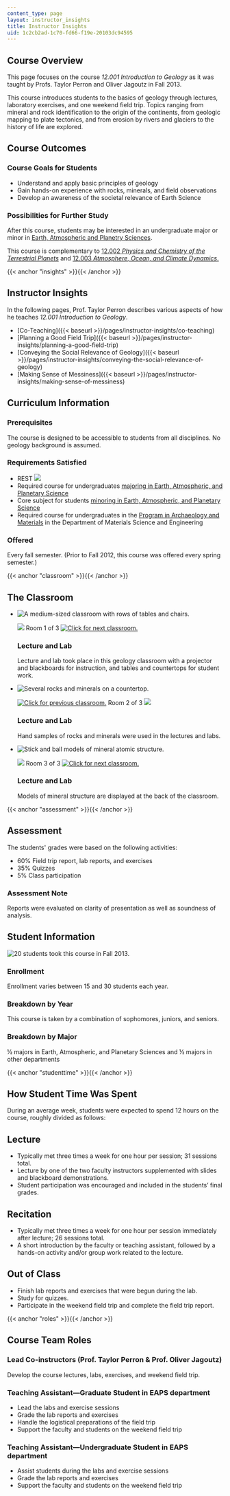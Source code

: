 ```yaml
---
content_type: page
layout: instructor_insights
title: Instructor Insights
uid: 1c2cb2ad-1c70-fd66-f19e-20103dc94595
---
```


Course Overview
---------------

This page focuses on the course _12.001 Introduction to Geology_ as it was taught by Profs. Taylor Perron and Oliver Jagoutz in Fall 2013.

This course introduces students to the basics of geology through lectures, laboratory exercises, and one weekend field trip. Topics ranging from mineral and rock identification to the origin of the continents, from geologic mapping to plate tectonics, and from erosion by rivers and glaciers to the history of life are explored.

Course Outcomes
---------------

### Course Goals for Students  

*   Understand and apply basic principles of geology
*   Gain hands-on experience with rocks, minerals, and field observations
*   Develop an awareness of the societal relevance of Earth Science

### Possibilities for Further Study

After this course, students may be interested in an undergraduate major or minor in [Earth, Atmospheric and Planetry Sciences](http://eapsweb.mit.edu).

This course is complementary to [12.002 _Physics and Chemistry of the Terrestrial Planets_](/courses/12-002-physics-and-chemistry-of-the-terrestrial-planets-fall-2008) and [12.003 _Atmosphere, Ocean, and Climate Dynamics_.](/courses/12-003-atmosphere-ocean-and-climate-dynamics-fall-2008)

{{< anchor "insights" >}}{{< /anchor >}}

Instructor Insights
-------------------

In the following pages, Prof. Taylor Perron describes various aspects of how he teaches _12.001 Introduction to Geology_.

*   [Co-Teaching]({{< baseurl >}}/pages/instructor-insights/co-teaching)
*   [Planning a Good Field Trip]({{< baseurl >}}/pages/instructor-insights/planning-a-good-field-trip)
*   [Conveying the Social Relevance of Geology]({{< baseurl >}}/pages/instructor-insights/conveying-the-social-relevance-of-geology)
*   [Making Sense of Messiness]({{< baseurl >}}/pages/instructor-insights/making-sense-of-messiness)

Curriculum Information
----------------------

### Prerequisites

The course is designed to be accessible to students from all disciplines. No geology background is assumed.

### Requirements Satisfied

*   REST ![](/images/educator/icon-question-rest.png)
*   Required course for undergraduates [majoring in Earth, Atmospheric, and Planetary Science](https://eapsweb.mit.edu/prospective-students/choosing-eaps-your-major)
*   Core subject for students [minoring in Earth, Atmospheric, and Planetary Science](https://eapsweb.mit.edu/)
*   Required course for undergraduates in the [Program in Archaeology and Materials](http://dmse.mit.edu/academics/undergraduate/degree-requirements/3c-program) in the Department of Materials Science and Engineering

### Offered

Every fall semester. (Prior to Fall 2012, this course was offered every spring semester.)

{{< anchor "classroom" >}}{{< /anchor >}}

The Classroom
-------------

*   ![A medium-sized classroom with rows of tables and chairs.](BASEURL_PLACEHOLDER/resources/12-001_classroom-1)
    
    ![](/images/educator/classroom_prev.png) Room 1 of 3 [![Click for next classroom.](/images/educator/classroom_next.png)](#)
    
    ### Lecture and Lab
    
    Lecture and lab took place in this geology classroom with a projector and blackboards for instruction, and tables and countertops for student work.
    
*   ![Several rocks and minerals on a countertop.](BASEURL_PLACEHOLDER/resources/12-001_classroom-2)
    
    [![Click for previous classroom.](/images/educator/classroom_prev.png)](#) Room 2 of 3 ![](/images/educator/classroom_next.png)
    
    ### Lecture and Lab
    
    Hand samples of rocks and minerals were used in the lectures and labs.
    
*   ![Stick and ball models of mineral atomic structure.](BASEURL_PLACEHOLDER/resources/12-001_classroom-3)
    
    ![](/images/educator/classroom_prev.png) Room 3 of 3 [![Click for next classroom.](/images/educator/classroom_next.png)](#)
    
    ### Lecture and Lab
    
    Models of mineral structure are displayed at the back of the classroom.
    

{{< anchor "assessment" >}}{{< /anchor >}}

Assessment
----------

The students' grades were based on the following activities:

- 60% Field trip report, lab reports, and exercises
- 35% Quizzes
- 5% Class participation


### Assessment Note
Reports were evaluated on clarity of presentation as well as soundness of analysis.

Student Information
-------------------

![20 students took this course in Fall 2013.](BASEURL_PLACEHOLDER/resources/12-001_stat-students)

### Enrollment

Enrollment varies between 15 and 30 students each year.

### Breakdown by Year

This course is taken by a combination of sophomores, juniors, and seniors.

### Breakdown by Major

½ majors in Earth, Atmospheric, and Planetary Sciences and ½ majors in other departments

{{< anchor "studenttime" >}}{{< /anchor >}}

How Student Time Was Spent
--------------------------

During an average week, students were expected to spend 12 hours on the course, roughly divided as follows:

Lecture
-------

*   Typically met three times a week for one hour per session; 31 sessions total.
*   Lecture by one of the two faculty instructors supplemented with slides and blackboard demonstrations.
*   Student participation was encouraged and included in the students’ final grades.

Recitation
----------

*   Typically met three times a week for one hour per session immediately after lecture; 26 sessions total.
*   A short introduction by the faculty or teaching assistant, followed by a hands-on activity and/or group work related to the lecture.

Out of Class
------------

*   Finish lab reports and exercises that were begun during the lab.
*   Study for quizzes.
*   Participate in the weekend field trip and complete the field trip report.

{{< anchor "roles" >}}{{< /anchor >}}

Course Team Roles
-----------------

### Lead Co-instructors (Prof. Taylor Perron & Prof. Oliver Jagoutz)

Develop the course lectures, labs, exercises, and weekend field trip.

### Teaching Assistant—Graduate Student in EAPS department

*   Lead the labs and exercise sessions
*   Grade the lab reports and exercises
*   Handle the logistical preparations of the field trip
*   Support the faculty and students on the weekend field trip

### Teaching Assistant—Undergraduate Student in EAPS department

*   Assist students during the labs and exercise sessions
*   Grade the lab reports and exercises
*   Support the faculty and students on the weekend field trip